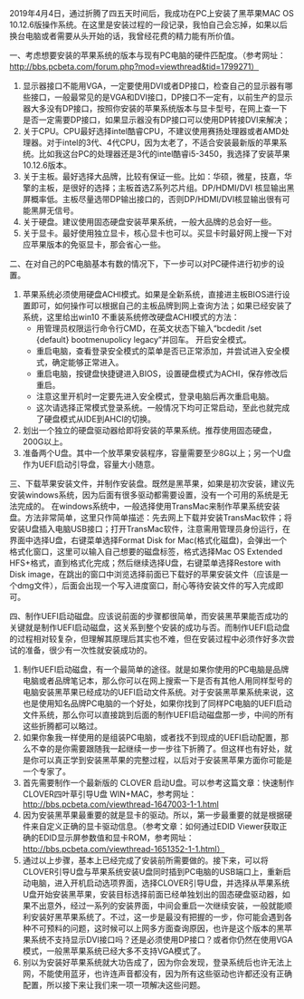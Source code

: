 2019年4月4日，通过折腾了四五天时间后，我成功在PC上安装了黑苹果MAC OS 10.12.6版操作系统。在这里是安装过程的一段记录，我怕自己会忘掉，如果以后换台电脑或者需要从头开始的话，我曾经花费的精力能有所价值。

一、考虑想要安装的苹果系统的版本与现有PC电脑的硬件匹配度。（参考网址：http://bbs.pcbeta.com/forum.php?mod=viewthread&tid=1799271）

1. 显示器接口不能用VGA，一定要使用DVI或者DP接口，检查自己的显示器有哪些接口，一般最常见的是VGA和DVI接口，DP接口不一定有，以前生产的显示器大多没有DP接口，按照你安装的苹果系统版本与显卡型号，在网上查一下是否一定需要DP接口，如果显示器没有DP接口可以使用DP转接DVI来解决；
2. 关于CPU。CPU最好选择intel酷睿CPU，不建议使用赛扬处理器或者AMD处理器。对于intel的3代、4代CPU，因为太老了，不适合安装最新版的苹果系统。比如我这台PC的处理器还是3代的intel酷睿i5-3450，我选择了安装苹果10.12.6版本。
3. 关于主板。最好选择大品牌，比较有保证一些。比如：华硕，微星，技嘉，华擎的主板，是很好的选择；主板首选Z系列芯片组。DP/HDMI/DVI 核显输出黑屏概率低。主板尽量选带DP输出接口的，否则DP/HDMI/DVI核显输出很有可能黑屏无信号。
4. 关于硬盘。建议使用固态硬盘安装苹果系统，一般大品牌的总会好一些。
5. 关于显卡。最好使用独立显卡，核心显卡也可以。买显卡时最好网上搜一下对应苹果版本的免驱显卡，那会省心一些。

二、在对自己的PC电脑基本有数的情况下，下一步可以对PC硬件进行初步的设置。

1. 苹果系统必须使用硬盘ACHI模式。如果是全新系统，直接进主板BIOS进行设置即可，如何操作可以根据自己的主板品牌到网上查询方法；如果已经安装了系统，这里给出win10 不重装系统修改硬盘ACHI模式的方法：
	- 用管理员权限运行命令行CMD，在英文状态下输入“bcdedit /set {default} bootmenupolicy legacy”并回车。 开启安全模式。
	- 重启电脑，查看登录安全模式的菜单是否已正常添加，并尝试进入安全模式，确定能够正常进入。
	- 重启电脑，按键盘快捷键进入BIOS，设置硬盘模式为ACHI，保存修改后重启。
	- 注意这里开机时一定要先进入安全模式，登录电脑后再次重启电脑。
	- 这次请选择正常模式登录系统。一般情况下均可正常启动，至此也就完成了硬盘模式从IDE到AHCI的切换。
2. 划出一个独立的硬盘驱动器给即将安装的苹果系统。推荐使用固态硬盘，200G以上。
3. 准备两个U盘。其中一个放苹果安装程序，容量需要至少8G以上；另一个U盘作为UEFI启动引导盘，容量大小随意。

三、下载苹果安装文件，并制作安装盘。既然是黑苹果，如果是初次安装，建议先安装windows系统，因为后面有很多驱动都需要设置，没有一个可用的系统是无法完成的。
在windows系统中，一般选择使用TransMac来制作苹果系统安装盘。方法非常简单，这里只作简单描述：先去网上下载并安装TransMac软件；将安装U盘插入电脑USB接口；打开TransMac软件，注意需用管理员身份运行，在界面中选择U盘，右键菜单选择Format Disk for Mac(格式化磁盘)，会弹出一个格式化窗口，这里可以输入自己想要的磁盘标签，格式选择Mac OS Extended HFS+格式，直到格式化完成；然后继续选择U盘，右键菜单选择Restore with Disk image，在跳出的窗口中浏览选择前面已下载好的苹果安装文件（应该是一个dmg文件），后面会出现一个写入进度窗口，耐心等待安装文件的写入完成即可。

四、制作UEFI启动磁盘。应该说前面的步骤都很简单，而安装黑苹果能否成功的关键就是制作UEFI启动磁盘，这关系到整个安装的成功与否。而制作UEFI启动盘的过程相对较复杂，但理解其原理后其实也不难，但在安装过程中必须作好多次尝试的准备，很少有一次性就安装成功的。

1. 制作UEFI启动磁盘，有一个最简单的途径。就是如果你使用的PC电脑是品牌电脑或者品牌笔记本，那么你可以在网上搜索一下是否有其他人用同样型号的电脑安装黑苹果已经成功的UEFI启动文件系统。对于安装黑苹果系统来说，这也是使用知名品牌PC电脑的一个好处，如果你找到了同样PC电脑的UEFI启动文件系统，那么你可以直接跳到后面的制作UEFI启动磁盘那一步，中间的所有这些折腾都可以略过。
2. 如果你象我一样使用的是组装PC电脑，或者找不到现成的UEFI启动配置，那么不幸的是你需要跟随我一起继续一步一步往下折腾了。但这样也有好处，就是你可以真正学到安装黑苹果的完整过程，以后对于安装黑苹果方面你可能是一个专家了。
3. 首先需要制作一个最新版的 CLOVER 启动U盘。可以参考这篇文章：快速制作CLOVER四叶草引导U盘 WIN+MAC，参考网址：http://bbs.pcbeta.com/viewthread-1647003-1-1.html
4. 因为安装黑苹果最重要的就是显卡的驱动。所以，第一步最重要的就是根据硬件来自定义正确的显卡驱动信息。（参考文章：如何通过EDID Viewer获取正确的EDID显示屏参数值和显卡ROM，参考网址：http://bbs.pcbeta.com/viewthread-1651352-1-1.html）
5. 通过以上步骤，基本上已经完成了安装前所需要做的。接下来，可以将CLOVER引导U盘与苹果系统安装U盘同时插到PC电脑的USB端口上，重新启动电脑，进入开机启动选项界面，选择CLOVER引导U盘，并选择从苹果系统U盘开始安装黑苹果，安装目标选择前面已经单独划出的固态硬盘驱动器，如果不出意外，经过一系列的安装界面，中间会重启一次继续安装，一般就能顺利安装好黑苹果系统了。不过，这一步是最没有把握的一步，你可能会遇到各种不可预料的问题，这时候可以上网多方面查询原因，也许是这个版本的黑苹果系统不支持显示DVI接口吗？还是必须使用DP接口？或者你仍然在使用VGA模式，一般黑苹果系统已经大多不支持VGA模式了。
6. 别以为安装好苹果系统就大功告成了，因为你会发现，登录系统后也许无法上网，不能使用蓝牙，也许连声音都没有，因为所有这些驱动也许都还没有正确配置，所以接下来让我们来一项一项解决这些问题。